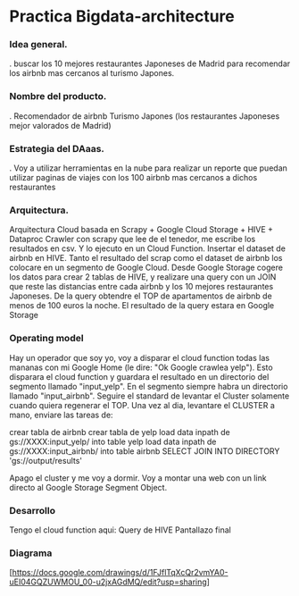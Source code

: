 # Practica Bigdata-architecture

### Idea general.
. buscar los 10 mejores restaurantes Japoneses de Madrid para recomendar los airbnb mas cercanos al turismo Japones.

### Nombre del producto.
. Recomendador de airbnb Turismo Japones (los restaurantes Japoneses mejor valorados de Madrid)

### Estrategia del DAaas.
. Voy a utilizar herramientas en la nube para realizar un reporte que puedan utilizar paginas de viajes con los 100 airbnb mas cercanos a dichos restaurantes
### Arquitectura.
Arquitectura Cloud basada en Scrapy + Google Cloud Storage + HIVE + Dataproc
Crawler con scrapy que lee de el tenedor, me escribe los resultados en csv. Y lo ejecuto
en un Cloud Function.
Insertar el dataset de airbnb en HIVE.
Tanto el resultado del scrap como el dataset de airbnb los colocare en un segmento de
Google Cloud.
Desde Google Storage cogere los datos para crear 2 tablas de HIVE, y realizare
una query con un JOIN que reste las distancias entre cada airbnb y los 10 mejores restaurantes Japoneses.
De la query obtendre el TOP de apartamentos de airbnb de menos de 100 euros la noche.
El resultado de la query estara en Google Storage

### Operating model
Hay un operador que soy yo, voy a disparar el cloud function todas las mananas con
mi Google Home (le dire: "Ok Google crawlea yelp"). Esto disparara el cloud function
y guardara el resultado en un directorio del segmento llamado "input_yelp".
En el segmento siempre habra un directorio llamado "input_airbnb".
Seguire el standard de levantar el Cluster solamente cuando quiera regenerar el TOP.
Una vez al dia, levantare el CLUSTER a mano, enviare las tareas de:

crear tabla de airbnb
crear tabla de yelp
load data inpath de gs://XXXX:input_yelp/ into table yelp
load data inpath de gs://XXXX:input_airbnb/ into table airbnb
SELECT JOIN INTO DIRECTORY 'gs://output/results'

Apago el cluster y me voy a dormir.
Voy a montar una web con un link directo al Google Storage Segment Object.

### Desarrollo
Tengo el cloud function aqui:
Query de HIVE
Pantallazo final

### Diagrama
[https://docs.google.com/drawings/d/1FJflTqXcQr2vmYA0-uEI04GQZUWMOU_00-u2jxAGdMQ/edit?usp=sharing]


